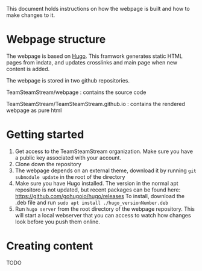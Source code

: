 This document holds instructions on how the webpage is built and how to make changes to it.

# Webpage structure

The webpage is based on [Hugo](https://gohugo.io/).
This framwork generates static HTML pages from indata,
and updates crosslinks and main page when new content is added.

The webpage is stored in two github repositories.

TeamSteamStream/webpage
: contains the source code

TeamSteamStream/TeamSteamStream.github.io
: contains the rendered webpage as pure html


# Getting started

1. Get access to the TeamSteamStream organization.
Make sure you have a public key associated with your account.
2. Clone down the repository
3. The webpage depends on an external theme, download it by running `git submodule update` in the root of the directory
3. Make sure you have Hugo installed.
The version in the normal apt repositoro is not updated, but recent packages
can be found here: https://github.com/gohugoio/hugo/releases
To install, download the .deb file and run `sudo apt install ./hugo_versionNumber.deb`
4. Run `hugo server` from the root directory of the webpage repository.
This will start a local webserver that you can access to watch how changes look before you push them online.

# Creating content

TODO